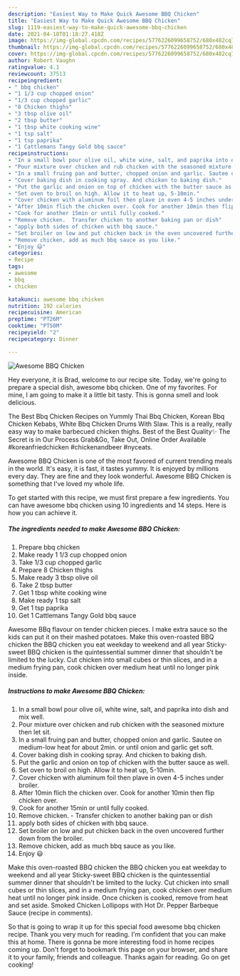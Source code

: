 ```yaml
---
description: "Easiest Way to Make Quick Awesome BBQ Chicken"
title: "Easiest Way to Make Quick Awesome BBQ Chicken"
slug: 1119-easiest-way-to-make-quick-awesome-bbq-chicken
date: 2021-04-18T01:18:27.418Z
image: https://img-global.cpcdn.com/recipes/5776226099658752/680x482cq70/awesome-bbq-chicken-recipe-main-photo.jpg
thumbnail: https://img-global.cpcdn.com/recipes/5776226099658752/680x482cq70/awesome-bbq-chicken-recipe-main-photo.jpg
cover: https://img-global.cpcdn.com/recipes/5776226099658752/680x482cq70/awesome-bbq-chicken-recipe-main-photo.jpg
author: Robert Vaughn
ratingvalue: 4.1
reviewcount: 37513
recipeingredient:
- " bbq chicken"
- "1 1/3 cup chopped onion"
- "1/3 cup chopped garlic"
- "8 Chicken thighs"
- "3 tbsp olive oil"
- "2 tbsp butter"
- "1 tbsp white cooking wine"
- "1 tsp salt"
- "1 tsp paprika"
- "1 Cattlemans Tangy Gold bbq sauce"
recipeinstructions:
- "In a small bowl pour olive oil, white wine, salt, and paprika into dish and mix well."
- "Pour mixture over chicken and rub chicken with the seasoned mixture then let sit."
- "In a small fruing pan and butter, chopped onion and garlic. Sautee on medium-low heat for about 2min. or until onion and garlic get soft."
- "Cover baking dish in cooking spray. And chicken to baking dish."
- "Put the garlic and onion on top of chicken with the butter sauce as well."
- "Set oven to broil on high. Allow it to heat up, 5-10min."
- "Cover chicken with aluminum foil then plave in oven 4-5 inches under broiler."
- "After 10min flich the chicken over. Cook for another 10min then flip chicken over."
- "Cook for another 15min or until fully cooked."
- "Remove chicken.  Transfer chicken to another baking pan or dish"
- "apply both sides of chicken with bbq sauce."
- "Set broiler on low and put chicken back in the oven uncovered further down from the broiler."
- "Remove chicken, add as much bbq sauce as you like."
- "Enjoy 😃"
categories:
- Recipe
tags:
- awesome
- bbq
- chicken

katakunci: awesome bbq chicken 
nutrition: 192 calories
recipecuisine: American
preptime: "PT26M"
cooktime: "PT50M"
recipeyield: "2"
recipecategory: Dinner

---
```



![Awesome BBQ Chicken](https://img-global.cpcdn.com/recipes/5776226099658752/680x482cq70/awesome-bbq-chicken-recipe-main-photo.jpg)

Hey everyone, it is Brad, welcome to our recipe site. Today, we're going to prepare a special dish, awesome bbq chicken. One of my favorites. For mine, I am going to make it a little bit tasty. This is gonna smell and look delicious.

The Best Bbq Chicken Recipes on Yummly Thai Bbq Chicken, Korean Bbq Chicken Kebabs, White Bbq Chicken Drums With Slaw. This is a really, really easy way to make barbecued chicken thighs. Best of the Best Quality✨ The Secret is in Our Process Grab&amp;Go, Take Out, Online Order Available #koreanfriedchicken #chickenandbeer #nyceats.

Awesome BBQ Chicken is one of the most favored of current trending meals in the world. It's easy, it is fast, it tastes yummy. It is enjoyed by millions every day. They are fine and they look wonderful. Awesome BBQ Chicken is something that I've loved my whole life.


To get started with this recipe, we must first prepare a few ingredients. You can have awesome bbq chicken using 10 ingredients and 14 steps. Here is how you can achieve it.

<!--inarticleads1-->

##### The ingredients needed to make Awesome BBQ Chicken:

1. Prepare  bbq chicken
1. Make ready 1 1/3 cup chopped onion
1. Take 1/3 cup chopped garlic
1. Prepare 8 Chicken thighs
1. Make ready 3 tbsp olive oil
1. Take 2 tbsp butter
1. Get 1 tbsp white cooking wine
1. Make ready 1 tsp salt
1. Get 1 tsp paprika
1. Get 1 Cattlemans Tangy Gold bbq sauce


Awesome BBq flavour on tender chicken pieces. I make extra sauce so the kids can put it on their mashed potatoes. Make this oven-roasted BBQ chicken the BBQ chicken you eat weekday to weekend and all year Sticky-sweet BBQ chicken is the quintessential summer dinner that shouldn&#39;t be limited to the lucky. Cut chicken into small cubes or thin slices, and in a medium frying pan, cook chicken over medium heat until no longer pink inside. 

<!--inarticleads2-->

##### Instructions to make Awesome BBQ Chicken:

1. In a small bowl pour olive oil, white wine, salt, and paprika into dish and mix well.
1. Pour mixture over chicken and rub chicken with the seasoned mixture then let sit.
1. In a small fruing pan and butter, chopped onion and garlic. Sautee on medium-low heat for about 2min. or until onion and garlic get soft.
1. Cover baking dish in cooking spray. And chicken to baking dish.
1. Put the garlic and onion on top of chicken with the butter sauce as well.
1. Set oven to broil on high. Allow it to heat up, 5-10min.
1. Cover chicken with aluminum foil then plave in oven 4-5 inches under broiler.
1. After 10min flich the chicken over. Cook for another 10min then flip chicken over.
1. Cook for another 15min or until fully cooked.
1. Remove chicken.  - Transfer chicken to another baking pan or dish
1. apply both sides of chicken with bbq sauce.
1. Set broiler on low and put chicken back in the oven uncovered further down from the broiler.
1. Remove chicken, add as much bbq sauce as you like.
1. Enjoy 😃


Make this oven-roasted BBQ chicken the BBQ chicken you eat weekday to weekend and all year Sticky-sweet BBQ chicken is the quintessential summer dinner that shouldn&#39;t be limited to the lucky. Cut chicken into small cubes or thin slices, and in a medium frying pan, cook chicken over medium heat until no longer pink inside. Once chicken is cooked, remove from heat and set aside. Smoked Chicken Lollipops with Hot Dr. Pepper Barbeque Sauce (recipe in comments). 

So that is going to wrap it up for this special food awesome bbq chicken recipe. Thank you very much for reading. I'm confident that you can make this at home. There is gonna be more interesting food in home recipes coming up. Don't forget to bookmark this page on your browser, and share it to your family, friends and colleague. Thanks again for reading. Go on get cooking!
